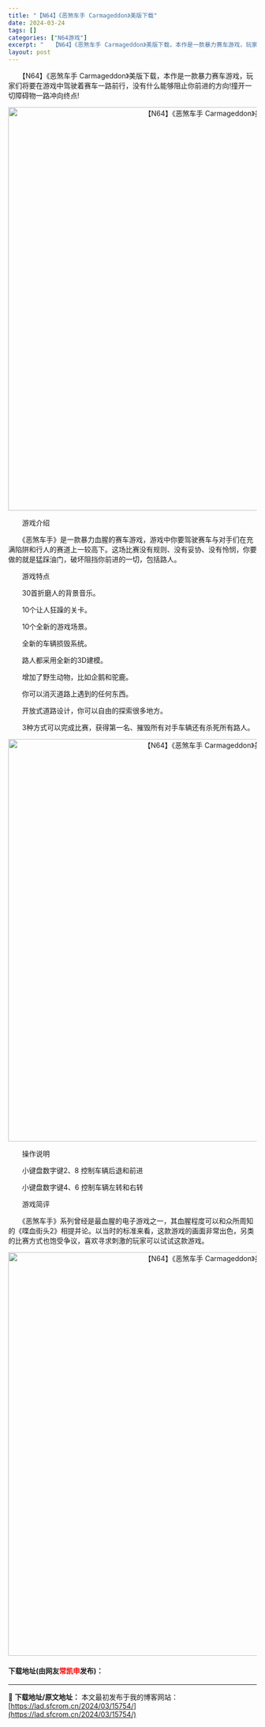 ```yaml
---
title: "【N64】《恶煞车手 Carmageddon》美版下载"
date: 2024-03-24
tags: []
categories: ["N64游戏"]
excerpt: "　　【N64】《恶煞车手 Carmageddon》美版下载，本作是一款暴力赛车游戏，玩家们将要在游戏中驾驶着赛车一路前行，没有什么能够阻止你前进的方向!撞开一切障碍物一路冲向终点! 　　游戏介绍 　　《恶煞车手》是一款暴力血腥的赛车游戏，游戏中你要驾驶赛车与对手们在充满陷阱和行人的赛道上一较高下。这&hellip;"
layout: post
---
```


 <p>　　【N64】《恶煞车手 Carmageddon》美版下载，本作是一款暴力赛车游戏，玩家们将要在游戏中驾驶着赛车一路前行，没有什么能够阻止你前进的方向!撞开一切障碍物一路冲向终点!</p> <p align="center"><img align="" border="0" src="https://lad.sfcrom.cn/wp-content/uploads/2024/03/20240324_66003921e4a2e.png" width="816" alt="【N64】《恶煞车手 Carmageddon》美版下载" /></p> <p>　　游戏介绍</p> <p>　　《恶煞车手》是一款暴力血腥的赛车游戏，游戏中你要驾驶赛车与对手们在充满陷阱和行人的赛道上一较高下。这场比赛没有规则、没有妥协、没有怜悯，你要做的就是猛踩油门，破坏阻挡你前进的一切，包括路人。</p> <p>　　游戏特点</p> <p>　　30首折磨人的背景音乐。</p> <p>　　10个让人狂躁的关卡。</p> <p>　　10个全新的游戏场景。</p> <p>　　全新的车辆损毁系统。</p> <p>　　路人都采用全新的3D建模。</p> <p>　　增加了野生动物，比如企鹅和驼鹿。</p> <p>　　你可以消灭道路上遇到的任何东西。</p> <p>　　开放式道路设计，你可以自由的探索很多地方。</p> <p>　　3种方式可以完成比赛，获得第一名、摧毁所有对手车辆还有杀死所有路人。</p> <p align="center"><img align="" border="0" src="https://lad.sfcrom.cn/wp-content/uploads/2024/03/20240324_66003923b3030.png" width="814" alt="【N64】《恶煞车手 Carmageddon》美版下载" /></p> <p>　　操作说明</p> <p>　　小键盘数字键2、8 控制车辆后退和前进</p> <p>　　小键盘数字键4、6 控制车辆左转和右转</p> <p>　　游戏简评</p> <p>　　《恶煞车手》系列曾经是最血腥的电子游戏之一，其血腥程度可以和众所周知的《喋血街头2》相提并论。以当时的标准来看，这款游戏的画面非常出色，另类的比赛方式也饱受争议，喜欢寻求刺激的玩家可以试试这款游戏。</p> <p align="center"><img align="" border="0" src="https://lad.sfcrom.cn/wp-content/uploads/2024/03/20240324_66003925be06a.png" width="816" alt="【N64】《恶煞车手 Carmageddon》美版下载" /></p> <p><h4>下载地址(由网友<font color="red">常凯申</font>发布)：</h4></p> 

---
📖 **下载地址/原文地址：** 本文最初发布于我的博客网站：[https://lad.sfcrom.cn/2024/03/15754/](https://lad.sfcrom.cn/2024/03/15754/)
